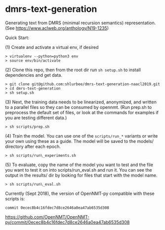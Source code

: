 # dmrs-text-generation
Generating text from DMRS (minimal recursion semantics) representation. (See https://www.aclweb.org/anthology/N19-1235)

Quick Start:

(1) Create and activate a virtual env, if desired
```
> virtualenv --python=python3 env
> source env/bin/activate
```

(2) Clone this repo, then from the root dir run `sh setup.sh` to install dependencies and get data.
```
> git clone git@github.com:shlurbee/dmrs-text-generation-naacl2019.git
> cd dmrs-text-generation
> sh setup.sh
```

(3) Next, the training data needs to be linearized, anonymized, and written to a parallel files
so they can be consumed by opennmt. (Run prep.sh to preprocess the default set of files, or look
at the commands for examples if you are testing different data.)
```
> sh scripts/prep.sh
```

(4) Train the model. You can use one of the `scripts/run_*` variants or write your own using
these as a guide. The model will be saved to the models/ directory after each epoch.
```
> sh scripts/run\_experiments.sh
```

(5) To evaluate, copy the name of the model you want to test and the file you want to test
it on into scripts/run\_eval.sh and run it. You can see the output in the results/ dir by
looking for files that start with the model name.
```
> sh scripts/run\_eval.sh
```

Currently (Sept 2018), the version of OpenNMT-py compatible with these scripts is:
```
commit 0ecec8b4c16fdec7d8ce2646a0ea47ab6535d308
```
https://github.com/OpenNMT/OpenNMT-py/commit/0ecec8b4c16fdec7d8ce2646a0ea47ab6535d308
